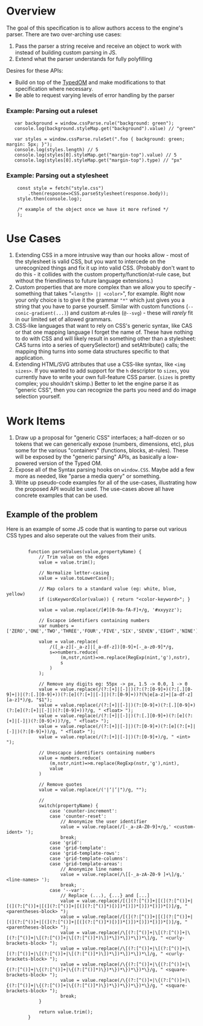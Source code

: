 # Overview
The goal of this specification is to allow authors access to the engine's parser.
There are two over-arching use cases:
1. Pass the parser a string receive and receive an object
to work with instead of building custom parsing in JS.
2. Extend what the parser understands for fully polyfilling

Desires for these APIs:
* Build on top of the [TypedOM](https://drafts.css-houdini.org/css-typed-om/) and make modifications to that
  specification where necessary.
* Be able to request varying levels of error handling by the parser

### Example: Parsing out a ruleset

```
   var background = window.cssParse.rule("background: green");
   console.log(background.styleMap.get("background").value) // "green"

   var styles = window.cssParse.ruleSet(".foo { background: green; margin: 5px; }");
   console.log(styles.length) // 5
   console.log(styles[0].styleMap.get("margin-top").value) // 5
   console.log(styles[0].styleMap.get("margin-top").type) // "px"
```

### Example: Parsing out a stylesheet

```
	const style = fetch("style.css")
		.then(response=>CSS.parseStylesheet(response.body));
	style.then(console.log);

    /* example of the object once we have it more refined */
    );
```

Use Cases
=========

1. Extending CSS in a more intrusive way than our hooks allow - most of the stylesheet is valid CSS, but you want to intercede on the unrecognized things and fix it up into valid CSS.  (Probably don't want to do this - it collides with the custom property/function/at-rule case, but without the friendliness to future language extensions.)
2. Custom properties that are more complex than we allow you to specify - something that takes "`<length> || <color>`", for example. Right now your only choice is to give it the grammar `"*"` which just gives you a string that you have to parse yourself.  Similar with custom functions (`--conic-gradient(...)`) and custom at-rules (`@--svg`) - these will *rarely* fit in our limited set of allowed grammars.
3. CSS-like languages that want to rely on CSS's generic syntax, like CAS or that one mapping language I forget the name of. These have nothing to do with CSS and will likely result in something other than a stylesheet: CAS turns into a series of querySelector() and setAttribute() calls; the mapping thing turns into some data structures specific to that application.
4. Extending HTML/SVG attributes that use a CSS-like syntax, like `<img sizes>`. If you wanted to add support for the `h` descriptor to `sizes`, you currently have to write your own full-feature CSS parser. (`sizes` is pretty complex; you shouldn't skimp.) Better to let the engine parse it as "generic CSS", then you can recognize the parts you need and do image selection yourself.

Work Items
==========

1. Draw up a proposal for "generic CSS" interfaces; a half-dozen or so tokens that we can generically expose (numbers, dimensions, etc), plus some for the various "containers" (functions, blocks, at-rules).  These will be exposed by the "generic parsing" APIs, as basically a low-powered version of the Typed OM.
2. Expose all of the Syntax parsing hooks on `window.CSS`. Maybe add a few more as needed, like "parse a media query" or something.
3. Write up pseudo-code examples for all of the use-cases, illustrating how the proposed API would be used. The use-cases above all have concrete examples that can be used.

## Example of the problem

Here is an example of some JS code that is wanting to parse out various CSS
types and also seperate out the values from their units.

```

		function parseValues(value,propertyName) {
			// Trim value on the edges
			value = value.trim();

			// Normalize letter-casing
			value = value.toLowerCase();

			// Map colors to a standard value (eg: white, blue, yellow)
			if (isKeywordColor(value)) { return "<color-keyword>"; }

			value = value.replace(/[#][0-9a-fA-F]+/g, '#xxyyzz');

			// Escapce identifiers containing numbers
			var numbers = ['ZERO','ONE','TWO','THREE','FOUR','FIVE','SIX','SEVEN','EIGHT','NINE'];

			value = value.replace(
				/([_a-z][-_a-z]|[_a-df-z])[0-9]+[-_a-z0-9]*/g,
				s=>numbers.reduce(
					(m,nstr,nint)=>m.replace(RegExp(nint,'g'),nstr),
					s
				)
			);

			// Remove any digits eg: 55px -> px, 1.5 -> 0.0, 1 -> 0
			value = value.replace(/(?:[+]|[-]|)(?:(?:[0-9]+)(?:[.][0-9]+|)|(?:[.][0-9]+))(?:[e](?:[+]|[-]|)(?:[0-9]+))?(%|e[a-z]+|[a-df-z][a-z]*)/g, "$1");
			value = value.replace(/(?:[+]|[-]|)(?:[0-9]+)(?:[.][0-9]+)(?:[e](?:[+]|[-]|)(?:[0-9]+))?/g, " <float> ");
			value = value.replace(/(?:[+]|[-]|)(?:[.][0-9]+)(?:[e](?:[+]|[-]|)(?:[0-9]+))?/g, " <float> ");
			value = value.replace(/(?:[+]|[-]|)(?:[0-9]+)(?:[e](?:[+]|[-]|)(?:[0-9]+))/g, " <float> ");
			value = value.replace(/(?:[+]|[-]|)(?:[0-9]+)/g, " <int> ");

			// Unescapce identifiers containing numbers
			value = numbers.reduce(
				(m,nstr,nint)=>m.replace(RegExp(nstr,'g'),nint),
				value
			)

			// Remove quotes
			value = value.replace(/('|‘|’|")/g, "");

			//
			switch(propertyName) {
				case 'counter-increment':
				case 'counter-reset':
					// Anonymize the user identifier
					value = value.replace(/[-_a-zA-Z0-9]+/g,' <custom-ident> ');
					break;
				case 'grid':
				case 'grid-template':
				case 'grid-template-rows':
				case 'grid-template-columns':
				case 'grid-template-areas':
					// Anonymize line names
					value = value.replace(/\[[-_a-zA-Z0-9 ]+\]/g,' <line-names> ');
					break;
				case '--var':
					// Replace (...), {...} and [...]
					value = value.replace(/[(](?:[^()]+|[(](?:[^()]+|[(](?:[^()]+|[(](?:[^()]+|[(](?:[^()]*)[)])*[)])*[)])*[)])*[)]/g, " <parentheses-block> ");
					value = value.replace(/[(](?:[^()]+|[(](?:[^()]+|[(](?:[^()]+|[(](?:[^()]+|[(](?:[^()]*)[)])*[)])*[)])*[)])*[)]/g, " <parentheses-block> ");
					value = value.replace(/\[(?:[^()]+|\[(?:[^()]+|\[(?:[^()]+|\[(?:[^()]+|\[(?:[^()]*)\])*\])*\])*\])*\]/g, " <curly-brackets-block> ");
					value = value.replace(/\[(?:[^()]+|\[(?:[^()]+|\[(?:[^()]+|\[(?:[^()]+|\[(?:[^()]*)\])*\])*\])*\])*\]/g, " <curly-brackets-block> ");
					value = value.replace(/\{(?:[^()]+|\{(?:[^()]+|\{(?:[^()]+|\{(?:[^()]+|\{(?:[^()]*)\})*\})*\})*\})*\}/g, " <square-brackets-block> ");
					value = value.replace(/\{(?:[^()]+|\{(?:[^()]+|\{(?:[^()]+|\{(?:[^()]+|\{(?:[^()]*)\})*\})*\})*\})*\}/g, " <square-brackets-block> ");
					break;
			}

			return value.trim();
		}
```
